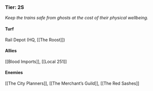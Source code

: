 ---
---

### Tier: 2S
*Keep the trains safe from ghosts at the cost of their physical wellbeing.* 

#### **Turf**
Rail Depot (HQ, [[The Roost]])

#### **Allies**
[[Blood Imports]], [[Local 251]]

#### **Enemies**
[[The City Planners]], [[The Merchant’s Guild]], [[The Red Sashes]]